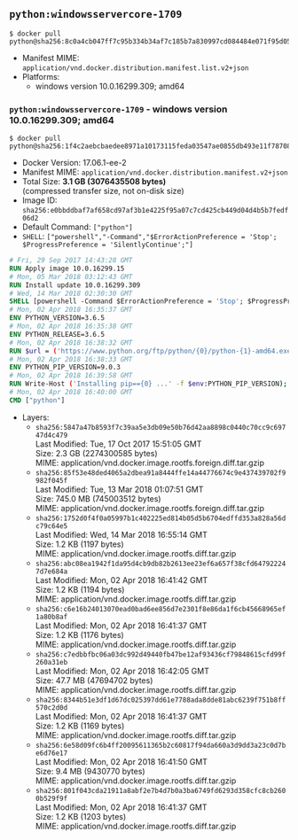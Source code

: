 ## `python:windowsservercore-1709`

```console
$ docker pull python@sha256:8c0a4cb047ff7c95b334b34af7c185b7a830997cd084484e071f95d058fdf45d
```

-	Manifest MIME: `application/vnd.docker.distribution.manifest.list.v2+json`
-	Platforms:
	-	windows version 10.0.16299.309; amd64

### `python:windowsservercore-1709` - windows version 10.0.16299.309; amd64

```console
$ docker pull python@sha256:1f4c2aebcbaedee8971a10173115feda03547ae0855db493e11f787085deaeb8
```

-	Docker Version: 17.06.1-ee-2
-	Manifest MIME: `application/vnd.docker.distribution.manifest.v2+json`
-	Total Size: **3.1 GB (3076435508 bytes)**  
	(compressed transfer size, not on-disk size)
-	Image ID: `sha256:e0bbddbaf7af658cd97af3b1e4225f95a07c7cd425cb449d04d4b5b7fedf06d2`
-	Default Command: `["python"]`
-	`SHELL`: `["powershell","-Command","$ErrorActionPreference = 'Stop'; $ProgressPreference = 'SilentlyContinue';"]`

```dockerfile
# Fri, 29 Sep 2017 14:43:28 GMT
RUN Apply image 10.0.16299.15
# Mon, 05 Mar 2018 03:12:43 GMT
RUN Install update 10.0.16299.309
# Wed, 14 Mar 2018 02:30:30 GMT
SHELL [powershell -Command $ErrorActionPreference = 'Stop'; $ProgressPreference = 'SilentlyContinue';]
# Mon, 02 Apr 2018 16:35:37 GMT
ENV PYTHON_VERSION=3.6.5
# Mon, 02 Apr 2018 16:35:38 GMT
ENV PYTHON_RELEASE=3.6.5
# Mon, 02 Apr 2018 16:38:32 GMT
RUN $url = ('https://www.python.org/ftp/python/{0}/python-{1}-amd64.exe' -f $env:PYTHON_RELEASE, $env:PYTHON_VERSION); 	Write-Host ('Downloading {0} ...' -f $url); 	Invoke-WebRequest -Uri $url -OutFile 'python.exe'; 		Write-Host 'Installing ...'; 	Start-Process python.exe -Wait 		-ArgumentList @( 			'/quiet', 			'InstallAllUsers=1', 			'TargetDir=C:\Python', 			'PrependPath=1', 			'Shortcuts=0', 			'Include_doc=0', 			'Include_pip=0', 			'Include_test=0' 		); 		$env:PATH = [Environment]::GetEnvironmentVariable('PATH', [EnvironmentVariableTarget]::Machine); 		Write-Host 'Verifying install ...'; 	Write-Host '  python --version'; python --version; 		Write-Host 'Removing ...'; 	Remove-Item python.exe -Force; 		Write-Host 'Complete.';
# Mon, 02 Apr 2018 16:38:33 GMT
ENV PYTHON_PIP_VERSION=9.0.3
# Mon, 02 Apr 2018 16:39:58 GMT
RUN Write-Host ('Installing pip=={0} ...' -f $env:PYTHON_PIP_VERSION); 	[Net.ServicePointManager]::SecurityProtocol = [Net.SecurityProtocolType]::Tls12; 	Invoke-WebRequest -Uri 'https://bootstrap.pypa.io/get-pip.py' -OutFile 'get-pip.py'; 	python get-pip.py 		--disable-pip-version-check 		--no-cache-dir 		('pip=={0}' -f $env:PYTHON_PIP_VERSION) 	; 	Remove-Item get-pip.py -Force; 		Write-Host 'Verifying pip install ...'; 	pip --version; 		Write-Host 'Complete.';
# Mon, 02 Apr 2018 16:40:00 GMT
CMD ["python"]
```

-	Layers:
	-	`sha256:5847a47b8593f7c39aa5e3db09e50b76d42aa8898c0440c70cc9c69747d4c479`  
		Last Modified: Tue, 17 Oct 2017 15:51:05 GMT  
		Size: 2.3 GB (2274300585 bytes)  
		MIME: application/vnd.docker.image.rootfs.foreign.diff.tar.gzip
	-	`sha256:85f53e48ded4065a2dbea91a8444ffe14a44776674c9e437439702f9982f045f`  
		Last Modified: Tue, 13 Mar 2018 01:07:51 GMT  
		Size: 745.0 MB (745003512 bytes)  
		MIME: application/vnd.docker.image.rootfs.foreign.diff.tar.gzip
	-	`sha256:1752d0f4f0a05997b1c402225ed814b05d5b6704edffd353a828a56dc79c64e5`  
		Last Modified: Wed, 14 Mar 2018 16:55:14 GMT  
		Size: 1.2 KB (1197 bytes)  
		MIME: application/vnd.docker.image.rootfs.diff.tar.gzip
	-	`sha256:abc08ea1942f1da95d4cb9db82b2613ee23ef6a657f38cfd647922247d7e684a`  
		Last Modified: Mon, 02 Apr 2018 16:41:42 GMT  
		Size: 1.2 KB (1194 bytes)  
		MIME: application/vnd.docker.image.rootfs.diff.tar.gzip
	-	`sha256:c6e16b24013070ead0bad6ee856d7e2301f8e86da1f6cb45668965ef1a80b8af`  
		Last Modified: Mon, 02 Apr 2018 16:41:37 GMT  
		Size: 1.2 KB (1176 bytes)  
		MIME: application/vnd.docker.image.rootfs.diff.tar.gzip
	-	`sha256:c7edbbfbc06a03dc992d49440fb47be12af93436cf79848615cfd99f260a31eb`  
		Last Modified: Mon, 02 Apr 2018 16:42:05 GMT  
		Size: 47.7 MB (47694702 bytes)  
		MIME: application/vnd.docker.image.rootfs.diff.tar.gzip
	-	`sha256:8344b51e3df1d67dc025397dd61e7788ada8dde81abc6239f751b8ff570c2d0d`  
		Last Modified: Mon, 02 Apr 2018 16:41:37 GMT  
		Size: 1.2 KB (1169 bytes)  
		MIME: application/vnd.docker.image.rootfs.diff.tar.gzip
	-	`sha256:6e58d09fc6b4ff20095611365b2c60817f94da660a3d9dd3a23c0d7be6d76e17`  
		Last Modified: Mon, 02 Apr 2018 16:41:50 GMT  
		Size: 9.4 MB (9430770 bytes)  
		MIME: application/vnd.docker.image.rootfs.diff.tar.gzip
	-	`sha256:801f043cda21911a8abf2e7b4d7b0a3ba6749fd6293d358cfc8cb2600b529f9f`  
		Last Modified: Mon, 02 Apr 2018 16:41:37 GMT  
		Size: 1.2 KB (1203 bytes)  
		MIME: application/vnd.docker.image.rootfs.diff.tar.gzip
